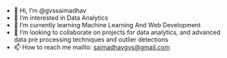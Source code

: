 - 👋 Hi, I’m @gvssaimadhav
- 👀 I’m interested in Data Analytics
- 🌱 I’m currently learning Machine Learning And Web Development
- 💞️ I’m looking to collaborate on projects for data analytics, and advanced data pre processing techniques and outlier detections
- 📫 How to reach me mailto: saimadhavgvs@gmail.com

<!---
gvssaimadhav/gvssaimadhav is a ✨ special ✨ repository because its `README.md` (this file) appears on your GitHub profile.
You can click the Preview link to take a look at your changes.
--->
